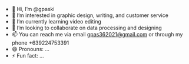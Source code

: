 - 👋 Hi, I’m @gpaski
- 👀 I’m interested in graphic design, writing, and customer service
- 🌱 I’m currently learning video editing
- 💞️ I’m looking to collaborate on data processing and designing
- 📫 You can reach me via email gpas362021@gmail.com or through my phone +639224753391
- 😄 Pronouns: ...
- ⚡ Fun fact: ...

<!---
gpaski/gpaski is a ✨ special ✨ repository because its `README.md` (this file) appears on your GitHub profile.
You can click the Preview link to take a look at your changes.
--->
